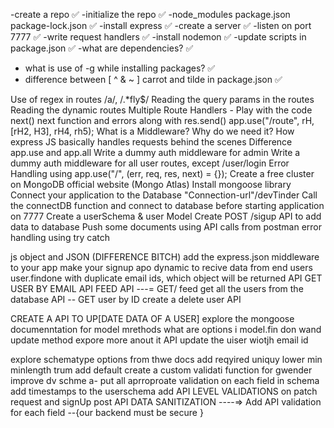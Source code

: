 -create a repo ✅
-initialize the repo ✅
-node_modules package.json package-lock.json ✅
-install express ✅
-create a server ✅
-listen on port 7777 ✅
-write request handlers ✅
-install nodemon ✅
-update scripts in package.json ✅
-what are dependencies? ✅
- what is use of -g while installing packages? ✅
- difference between   [  ^ & ~ ]     carrot and tilde in package.json ✅









Use of regex in routes /a/, /.*fly$/
Reading the query params in the routes
Reading the dynamic routes
Multiple Route Handlers - Play with the code
next()
next function and errors along with res.send()
app.use("/route", rH, [rH2, H3], rH4, rh5);
What is a Middleware? Why do we need it?
How express JS basically handles requests behind the scenes
Difference app.use and app.all
Write a dummy auth middleware for admin
Write a dummy auth middleware for all user routes, except /user/login
Error Handling using app.use("/", (err, req, res, next) = {});
Create a free cluster on MongoDB official website (Mongo Atlas)
Install mongoose library
Connect your application to the Database "Connection-url"/devTinder
Call the connectDB function and connect to database before starting application on 7777
Create a userSchema & user Model
Create POST /sigup API to add data to database
Push some documents using API calls from postman
error handling using try catch

js object and JSON (DIFFERENCE BITCH)
add the express.json middleware to your app 
make your signup apo dynamic to recive data from end users
user.findone  with duplicate email ids, which object will be returned 
API GET USER BY EMAIL 
API FEED API ---= GET/ feed  get all the users from the database 
API -- GET user by ID
create a delete user API

CREATE A API TO UP[DATE DATA OF A USER]
explore the mongoose documenntation for model mrethods 
what are options i model.fin don wand update method expore more anout it 
API update the uiser wiotjh email id 


explore schematype options from thwe docs 
add reqyired uniquy lower min minlength trum 
add default 
create a custom validati function for gwender 
improve dv schme a- put all aprroproate validation on each field in schema 
add timestamps to the userschema 
add API LEVEL VALIDATIONS on patch request and signUp post API
DATA SANITIZATION ----=> Add API validation for each field --{our backend must be secure }

